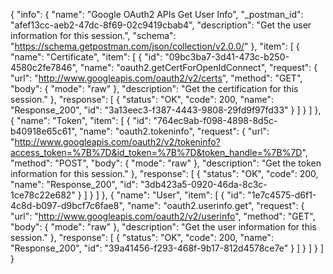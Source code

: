 {
  "info": {
    "name": "Google OAuth2 APIs Get User Info",
    "_postman_id": "afef13cc-aeb2-47dc-8f69-02c9419cbab4",
    "description": "Get the user information for this session.",
    "schema": "https://schema.getpostman.com/json/collection/v2.0.0/"
  },
  "item": [
    {
      "name": "Certificate",
      "item": [
        {
          "id": "09bc3ba7-3d41-473c-b250-4580c2fe7846",
          "name": "oauth2.getCertForOpenIdConnect",
          "request": {
            "url": "http://www.googleapis.com/oauth2/v2/certs",
            "method": "GET",
            "body": {
              "mode": "raw"
            },
            "description": "Get the certification for this session."
          },
          "response": [
            {
              "status": "OK",
              "code": 200,
              "name": "Response_200",
              "id": "3a13eec3-f387-4443-9808-29fd9f97fd33"
            }
          ]
        }
      ]
    },
    {
      "name": "Token",
      "item": [
        {
          "id": "764ec9ab-f098-4898-8d5c-b40918e65c61",
          "name": "oauth2.tokeninfo",
          "request": {
            "url": "http://www.googleapis.com/oauth2/v2/tokeninfo?access_token=%7B%7D&id_token=%7B%7D&token_handle=%7B%7D",
            "method": "POST",
            "body": {
              "mode": "raw"
            },
            "description": "Get the token information for this session."
          },
          "response": [
            {
              "status": "OK",
              "code": 200,
              "name": "Response_200",
              "id": "3db423a5-0920-46da-8c3c-1ce78c22e682"
            }
          ]
        }
      ]
    },
    {
      "name": "User",
      "item": [
        {
          "id": "1e7c4575-d6f1-4c8d-b097-d9bcf7c6fae8",
          "name": "oauth2.userinfo.get",
          "request": {
            "url": "http://www.googleapis.com/oauth2/v2/userinfo",
            "method": "GET",
            "body": {
              "mode": "raw"
            },
            "description": "Get the user information for this session."
          },
          "response": [
            {
              "status": "OK",
              "code": 200,
              "name": "Response_200",
              "id": "39a41456-f293-468f-9b17-812d4578ce7e"
            }
          ]
        }
      ]
    }
  ]
}